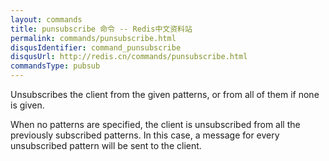 ```yaml
---
layout: commands
title: punsubscribe 命令 -- Redis中文资料站
permalink: commands/punsubscribe.html
disqusIdentifier: command_punsubscribe
disqusUrl: http://redis.cn/commands/punsubscribe.html
commandsType: pubsub
---
```


Unsubscribes the client from the given patterns, or from all of them if none is
given.

When no patterns are specified, the client is unsubscribed from all the
previously subscribed patterns.
In this case, a message for every unsubscribed pattern will be sent to the
client.
